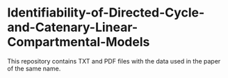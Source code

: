 # Identifiability-of-Directed-Cycle-and-Catenary-Linear-Compartmental-Models
This repository contains TXT and PDF files with the data used in the paper of the same name.
